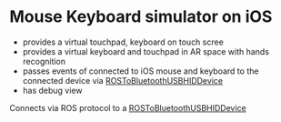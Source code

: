 # Mouse Keyboard simulator on iOS

 - provides a virtual touchpad, keyboard on touch scree 
 - provides a virtual keyboard and touchpad in AR space with hands recognition
 - passes events of connected to iOS mouse and keyboard to the connected device via [ROSToBluetoothUSBHIDDevice](https://github.com/StandartTemplateConstruct/ROSToBluetoothUSBHIDDevice/)
 - has debug view


Connects via ROS protocol to a [ROSToBluetoothUSBHIDDevice](https://github.com/StandartTemplateConstruct/ROSToBluetoothUSBHIDDevice/)
